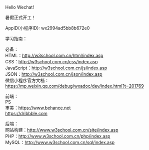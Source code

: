 Hello Wechat!

暑假正式开工！

AppID(小程序ID): wx2994ad5bb8b672e0


学习指南：

必备：</br>
HTML：http://w3school.com.cn/html/index.asp</br>
CSS：http://w3school.com.cn/css/index.asp</br>
JavaScript：http://w3school.com.cn/js/index.asp</br>
JSON：http://w3school.com.cn/json/index.asp</br>
微信小程序官方文档：https://mp.weixin.qq.com/debug/wxadoc/dev/index.html?t=201769</br>

前端：</br>
PS</br>
审美：https://www.behance.net</br>https://dribbble.com</br>

后端：</br>
网站构建：http://www.w3school.com.cn/site/index.asp</br>
PHP：http://www.w3school.com.cn/php/index.asp</br>
MySQL：http://www.w3school.com.cn/sql/index.asp</br>


